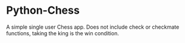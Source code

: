 # Python-Chess
A simple single user Chess app. Does not include check or checkmate functions, taking the king is the win condition. 
